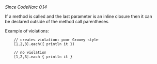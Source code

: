 
*Since CodeNarc 0.14*

If a method is called and the last parameter is an inline closure then it can be declared outside
of the method call parentheses.

Example of violations:

```
    // creates violation: poor Groovy style
    [1,2,3].each({ println it })

    // no violation
    [1,2,3].each { println it }
```
